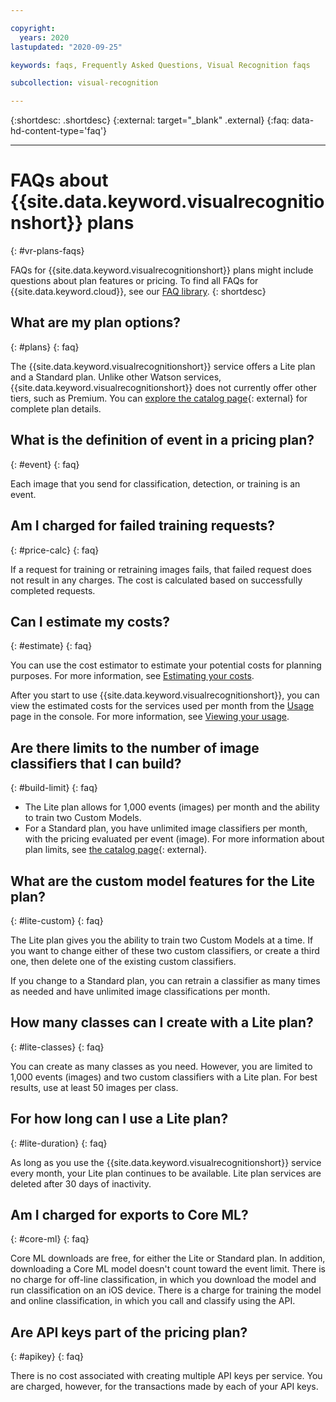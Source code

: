 ```yaml
---

copyright:
  years: 2020
lastupdated: "2020-09-25"

keywords: faqs, Frequently Asked Questions, Visual Recognition faqs

subcollection: visual-recognition

---
```


{:shortdesc: .shortdesc}
{:external: target="_blank" .external}
{:faq: data-hd-content-type='faq'}

---

# FAQs about {{site.data.keyword.visualrecognitionshort}} plans
{: #vr-plans-faqs}

FAQs for {{site.data.keyword.visualrecognitionshort}} plans might include questions about plan features or pricing. To find all FAQs for {{site.data.keyword.cloud}}, see our [FAQ library](/docs/faqs).
{: shortdesc}

## What are my plan options?
{: #plans}
{: faq}

The {{site.data.keyword.visualrecognitionshort}} service offers a Lite plan and a Standard plan.  Unlike other Watson services, {{site.data.keyword.visualrecognitionshort}} does not currently offer other tiers, such as Premium. You can [explore the catalog page](https://{DomainName}/catalog/visual-recognition){: external} for complete plan details. 

## What is the definition of event in a pricing plan?
{: #event}
{: faq}

Each image that you send for classification, detection, or training is an event.

## Am I charged for failed training requests?
{: #price-calc}
{: faq}

If a request for training or retraining images fails, that failed request does not result in any charges.  The cost is calculated based on successfully completed requests.

## Can I estimate my costs?
{: #estimate}
{: faq}

You can use the cost estimator to estimate your potential costs for planning purposes.  For more information, see [Estimating your costs](/docs/billing-usage?topic=billing-usage-cost).

After you start to use {{site.data.keyword.visualrecognitionshort}}, you can view the estimated costs for the services used per month from the [Usage](https://cloud.ibm.com/billing/usage) page in the console. For more information, see [Viewing your usage](/docs/billing-usage?topic=billing-usage-viewingusage).

## Are there limits to the number of image classifiers that I can build?
{: #build-limit}
{: faq}

- The Lite plan allows for 1,000 events (images) per month and the ability to train two Custom Models.
- For a Standard plan, you have unlimited image classifiers per month, with the pricing evaluated per event (image).
For more information about plan limits, see [the catalog page](https://{DomainName}/catalog/visual-recognition){: external}.

## What are the custom model features for the Lite plan?
{: #lite-custom}
{: faq}

The Lite plan gives you the ability to train two Custom Models at a time. If you want to change either of these two custom classifiers, or create a third one, then delete one of the existing custom classifiers.

If you change to a Standard plan, you can retrain a classifier as many times as needed and have unlimited image classifications per month.

## How many classes can I create with a Lite plan?
{: #lite-classes}
{: faq}

You can create as many classes as you need. However, you are limited to 1,000 events (images) and two custom classifiers with a Lite plan. For best results, use at least 50 images per class.

## For how long can I use a Lite plan?
{: #lite-duration}
{: faq}

As long as you use the {{site.data.keyword.visualrecognitionshort}} service every month, your Lite plan continues to be available. Lite plan services are deleted after 30 days of inactivity.

## Am I charged for exports to Core ML?
{: #core-ml}
{: faq}

Core ML downloads are free, for either the Lite or Standard plan. In addition, downloading a Core ML model doesn't count toward the event limit.
There is no charge for off-line classification, in which you download the model and run classification on an iOS device.  There is a charge for training the model and online classification, in which you call and classify using the API.

## Are API keys part of the pricing plan?
{: #apikey}
{: faq}

There is no cost associated with creating multiple API keys per service.  You are charged, however, for the transactions made by each of your API keys.
